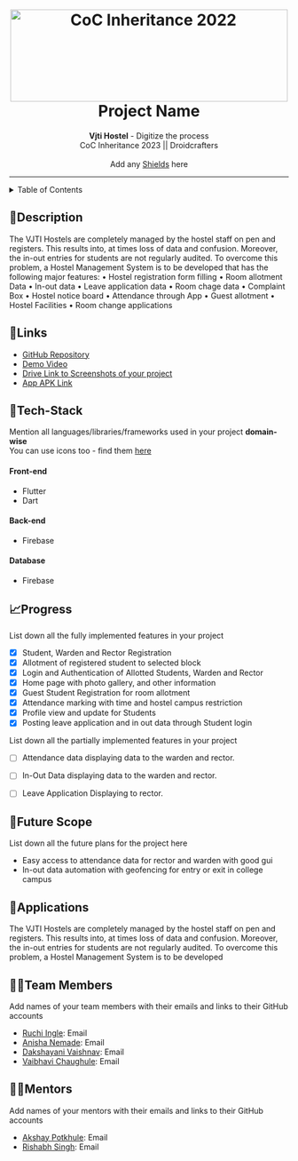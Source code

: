 <h1 align="center">
  <a href="https://github.com/CommunityOfCoders/Inheritance-2023">
    <img src="./Untitled.png" alt="CoC Inheritance 2022" width="500" height="166">
  </a>
  <br>
  Project Name
</h1>

<div align="center">
   <strong>Vjti Hostel</strong> - Digitize the process<br>
  CoC Inheritance 2023 || Droidcrafters <br> <br>
  Add any <a href="https://shields.io/">Shields</a> here
</div>
<hr>

<details>
<summary>Table of Contents</summary>

- [Description](#description)
- [Links](#links)
- [Tech Stack](#tech-stack)
- [Progress](#progress)
- [Future Scope](#future-scope)
- [Applications](#applications)
- [Project Setup](#project-setup)
- [Usage](#usage)
- [Team Members](#team-members)
- [Mentors](#mentors)
- [Screenshots](#screenshots)

</details>

## 📝Description

The VJTI Hostels are completely managed by the hostel staff on pen and 
registers. This results into, at times loss of data and confusion. Moreover, the in-out 
entries for students are not regularly audited. 
To overcome this problem, a Hostel Management System is to be developed 
that has the following major features: 
• Hostel registration form filling
• Room allotment Data
• In-out data
• Leave application data
• Room chage data
• Complaint Box
• Hostel notice board
• Attendance through App
• Guest allotment 
• Hostel Facilities 
• Room change applications

## 🔗Links

- [GitHub Repository](https://github.com/anisha-n12/hostel_app)
- [Demo Video]()
- [Drive Link to Screenshots of your project](https://drive.google.com/drive/folders/1tcwdsgl2x5XUlhi_gQb5axRqD4oVaecG?usp=sharing)
- [App APK Link]()




## 🤖Tech-Stack

Mention all languages/libraries/frameworks used in your project **domain-wise**   
You can use icons too - find them [here](https://github.com/get-icon/geticon) 

#### Front-end
- Flutter
- Dart

#### Back-end
- Firebase

#### Database
- Firebase


## 📈Progress

List down all the fully implemented features in your project

- [x] Student, Warden and Rector Registration
- [x] Allotment of registered student to selected block
- [x] Login and Authentication of Allotted Students, Warden and Rector
- [x] Home page with photo gallery, and other information
- [x] Guest Student Registration for room allotment
- [x] Attendance marking with time and hostel campus restriction
- [x] Profile view and update for Students
- [x] Posting leave application and in out data through Student login

List down all the partially implemented features in your project

- [ ] Attendance data displaying data to the warden and rector.

- [ ] In-Out Data  displaying data to the warden and rector.

- [ ] Leave Application  Displaying to rector.

## 🔮Future Scope

List down all the future plans for the project here

- Easy access to attendance data for rector and warden with good gui
- In-out data automation with geofencing for entry or exit in college campus

## 💸Applications

The VJTI Hostels are completely managed by the hostel staff on pen and 
registers. This results into, at times loss of data and confusion. Moreover, the in-out 
entries for students are not regularly audited. 
To overcome this problem, a Hostel Management System is to be developed


## 👨‍💻Team Members

Add names of your team members with their emails and links to their GitHub accounts

- [Ruchi Ingle](https://github.com/): Email 
- [Anisha Nemade](https://github.com/): Email 
- [Dakshayani Vaishnav](https://github.com/): Email 
- [Vaibhavi Chaughule](https://github.com/): Email 


## 👨‍🏫Mentors

Add names of your mentors with their emails and links to their GitHub accounts

- [Akshay Potkhule](https://github.com/): Email 
- [Rishabh Singh](https://github.com/): Email 

